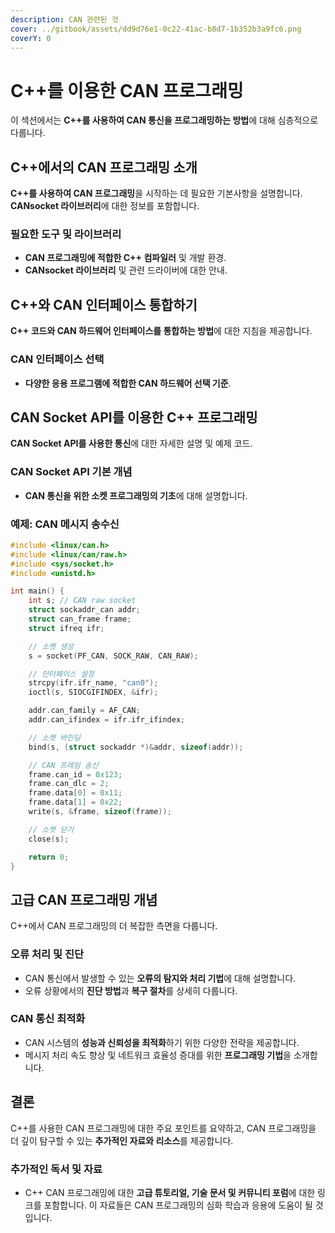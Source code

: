 ```yaml
---
description: CAN 관련된 것
cover: ../gitbook/assets/dd9d76e1-0c22-41ac-b8d7-1b352b3a9fc6.png
coverY: 0
---
```


# C++를 이용한 CAN 프로그래밍

이 섹션에서는 **C++를 사용하여 CAN 통신을 프로그래밍하는 방법**에 대해 심층적으로 다룹니다.

## C++에서의 CAN 프로그래밍 소개

**C++를 사용하여 CAN 프로그래밍**을 시작하는 데 필요한 기본사항을 설명합니다. **CANsocket 라이브러리**에 대한 정보를 포함합니다.

### 필요한 도구 및 라이브러리

- **CAN 프로그래밍에 적합한 C++ 컴파일러** 및 개발 환경.
- **CANsocket 라이브러리** 및 관련 드라이버에 대한 안내.

## C++와 CAN 인터페이스 통합하기

**C++ 코드와 CAN 하드웨어 인터페이스를 통합하는 방법**에 대한 지침을 제공합니다.

### CAN 인터페이스 선택

- **다양한 응용 프로그램에 적합한 CAN 하드웨어 선택 기준**.

## CAN Socket API를 이용한 C++ 프로그래밍

**CAN Socket API를 사용한 통신**에 대한 자세한 설명 및 예제 코드.

### CAN Socket API 기본 개념

- **CAN 통신을 위한 소켓 프로그래밍의 기초**에 대해 설명합니다.

### 예제: CAN 메시지 송수신

```cpp
#include <linux/can.h>
#include <linux/can/raw.h>
#include <sys/socket.h>
#include <unistd.h>

int main() {
    int s; // CAN raw socket
    struct sockaddr_can addr;
    struct can_frame frame;
    struct ifreq ifr;

    // 소켓 생성
    s = socket(PF_CAN, SOCK_RAW, CAN_RAW);

    // 인터페이스 설정
    strcpy(ifr.ifr_name, "can0");
    ioctl(s, SIOCGIFINDEX, &ifr);

    addr.can_family = AF_CAN;
    addr.can_ifindex = ifr.ifr_ifindex;

    // 소켓 바인딩
    bind(s, (struct sockaddr *)&addr, sizeof(addr));

    // CAN 프레임 송신
    frame.can_id = 0x123;
    frame.can_dlc = 2;
    frame.data[0] = 0x11;
    frame.data[1] = 0x22;
    write(s, &frame, sizeof(frame));

    // 소켓 닫기
    close(s);

    return 0;
}
```

## 고급 CAN 프로그래밍 개념

C++에서 CAN 프로그래밍의 더 복잡한 측면을 다룹니다.

### 오류 처리 및 진단

- CAN 통신에서 발생할 수 있는 **오류의 탐지와 처리 기법**에 대해 설명합니다.
- 오류 상황에서의 **진단 방법**과 **복구 절차**를 상세히 다룹니다.

### CAN 통신 최적화

- CAN 시스템의 **성능과 신뢰성을 최적화**하기 위한 다양한 전략을 제공합니다.
- 메시지 처리 속도 향상 및 네트워크 효율성 증대를 위한 **프로그래밍 기법**을 소개합니다.

## 결론

C++를 사용한 CAN 프로그래밍에 대한 주요 포인트를 요약하고, CAN 프로그래밍을 더 깊이 탐구할 수 있는 **추가적인 자료와 리소스**를 제공합니다.

### 추가적인 독서 및 자료

- C++ CAN 프로그래밍에 대한 **고급 튜토리얼, 기술 문서 및 커뮤니티 포럼**에 대한 링크를 포함합니다. 이 자료들은 CAN 프로그래밍의 심화 학습과 응용에 도움이 될 것입니다.


